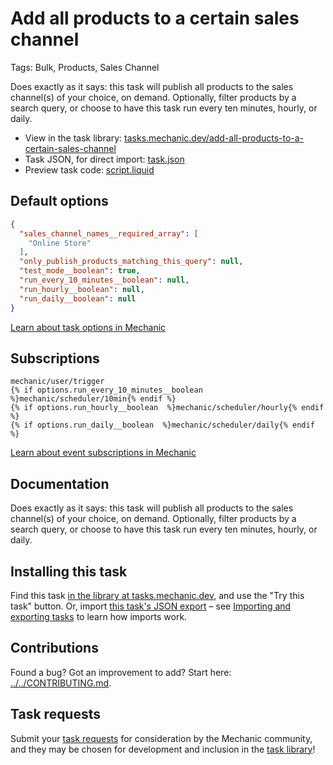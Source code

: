 # Add all products to a certain sales channel

Tags: Bulk, Products, Sales Channel

Does exactly as it says: this task will publish all products to the sales channel(s) of your choice, on demand. Optionally, filter products by a search query, or choose to have this task run every ten minutes, hourly, or daily.

* View in the task library: [tasks.mechanic.dev/add-all-products-to-a-certain-sales-channel](https://tasks.mechanic.dev/add-all-products-to-a-certain-sales-channel)
* Task JSON, for direct import: [task.json](../../tasks/add-all-products-to-a-certain-sales-channel.json)
* Preview task code: [script.liquid](./script.liquid)

## Default options

```json
{
  "sales_channel_names__required_array": [
    "Online Store"
  ],
  "only_publish_products_matching_this_query": null,
  "test_mode__boolean": true,
  "run_every_10_minutes__boolean": null,
  "run_hourly__boolean": null,
  "run_daily__boolean": null
}
```

[Learn about task options in Mechanic](https://learn.mechanic.dev/core/tasks/options)

## Subscriptions

```liquid
mechanic/user/trigger
{% if options.run_every_10_minutes__boolean  %}mechanic/scheduler/10min{% endif %}
{% if options.run_hourly__boolean  %}mechanic/scheduler/hourly{% endif %}
{% if options.run_daily__boolean  %}mechanic/scheduler/daily{% endif %}
```

[Learn about event subscriptions in Mechanic](https://learn.mechanic.dev/core/tasks/subscriptions)

## Documentation

Does exactly as it says: this task will publish all products to the sales channel(s) of your choice, on demand. Optionally, filter products by a search query, or choose to have this task run every ten minutes, hourly, or daily.

## Installing this task

Find this task [in the library at tasks.mechanic.dev](https://tasks.mechanic.dev/add-all-products-to-a-certain-sales-channel), and use the "Try this task" button. Or, import [this task's JSON export](../../tasks/add-all-products-to-a-certain-sales-channel.json) – see [Importing and exporting tasks](https://learn.mechanic.dev/core/tasks/import-and-export) to learn how imports work.

## Contributions

Found a bug? Got an improvement to add? Start here: [../../CONTRIBUTING.md](../../CONTRIBUTING.md).

## Task requests

Submit your [task requests](https://mechanic.canny.io/task-requests) for consideration by the Mechanic community, and they may be chosen for development and inclusion in the [task library](https://tasks.mechanic.dev/)!
